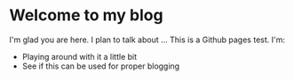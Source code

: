 # Welcome to my blog

I'm glad you are here. I plan to talk about ...
This is a Github pages test.
I'm:
- Playing around with it a little bit
- See if this can be used for proper blogging
